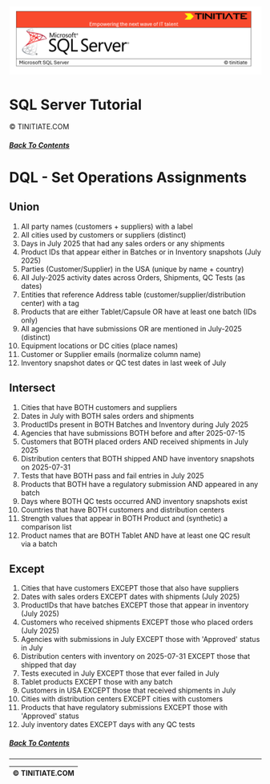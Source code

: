 ![SQL Server Tinitiate Image](../../../sqlserver-sql/sqlserver.png)

# SQL Server Tutorial
&copy; TINITIATE.COM

##### [Back To Contents](./README.md)

# DQL - Set Operations Assignments

## Union
1. All party names (customers + suppliers) with a label
2. All cities used by customers or suppliers (distinct)
3. Days in July 2025 that had any sales orders or any shipments
4. Product IDs that appear either in Batches or in Inventory snapshots (July 2025)
5. Parties (Customer/Supplier) in the USA (unique by name + country)
6. All July-2025 activity dates across Orders, Shipments, QC Tests (as dates)
7. Entities that reference Address table (customer/supplier/distribution center) with a tag
8. Products that are either Tablet/Capsule OR have at least one batch (IDs only)
9. All agencies that have submissions OR are mentioned in July-2025 (distinct)
10. Equipment locations or DC cities (place names)
11. Customer or Supplier emails (normalize column name)
12. Inventory snapshot dates or QC test dates in last week of July

## Intersect
1. Cities that have BOTH customers and suppliers
2. Dates in July with BOTH sales orders and shipments
3. ProductIDs present in BOTH Batches and Inventory during July 2025
4. Agencies that have submissions BOTH before and after 2025-07-15
5. Customers that BOTH placed orders AND received shipments in July 2025
6. Distribution centers that BOTH shipped AND have inventory snapshots on 2025-07-31
7. Tests that have BOTH pass and fail entries in July 2025
8. Products that BOTH have a regulatory submission AND appeared in any batch
9. Days where BOTH QC tests occurred AND inventory snapshots exist
10. Countries that have BOTH customers and distribution centers
11. Strength values that appear in BOTH Product and (synthetic) a comparison list
12. Product names that are BOTH Tablet AND have at least one QC result via a batch

## Except
1. Cities that have customers EXCEPT those that also have suppliers
2. Dates with sales orders EXCEPT dates with shipments (July 2025)
3. ProductIDs that have batches EXCEPT those that appear in inventory (July 2025)
4. Customers who received shipments EXCEPT those who placed orders (July 2025)
5. Agencies with submissions in July EXCEPT those with 'Approved' status in July
6. Distribution centers with inventory on 2025-07-31 EXCEPT those that shipped that day
7. Tests executed in July EXCEPT those that ever failed in July
8. Tablet products EXCEPT those with any batch
9. Customers in USA EXCEPT those that received shipments in July
10. Cities with distribution centers EXCEPT cities with customers
11. Products that have regulatory submissions EXCEPT those with 'Approved' status
12. July inventory dates EXCEPT days with any QC tests

##### [Back To Contents](./README.md)
***
| &copy; TINITIATE.COM |
|----------------------|

